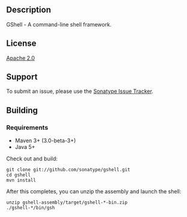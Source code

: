Description
-----------

GShell - A command-line shell framework.

License
-------

[Apache 2.0](http://www.apache.org/licenses/LICENSE-2.0.html)

Support
-------

To submit an issue, please use the [Sonatype Issue Tracker](https://issues.sonatype.org/browse/MVNSH).

Building
--------

### Requirements

* Maven 3+ (3.0-beta-3+)
* Java 5+

Check out and build:

    git clone git://github.com/sonatype/gshell.git
    cd gshell
    mvn install

After this completes, you can unzip the assembly and launch the shell:

    unzip gshell-assembly/target/gshell-*-bin.zip
    ./gshell-*/bin/gsh
